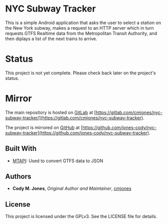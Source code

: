 # NYC Subway Tracker

This is a simple Android application that asks the user to select a station on
the New York subway, makes a request to an HTTP server which in turn requests
GTFS Realtime data from the Metropolitan Transit Authority, and then diplays a
list of the next trains to arrive.

# Status

This project is not yet complete. Please check back later on the project's
status.

# Mirror

The main repository is hosted on
[GitLab](https://gitlab.com/) at
[https://gitlab.com/cmjones/nyc-subway-tracker/](https://gitlab.com/cmjones/nyc-subway-tracker).

The project is mirrored on [GitHub](https://github.com/) at
[https://github.com/jones-cody/nyc-subway-tracker](https://github.com/jones-cody/nyc-subway-tracker).

## Built With

* [MTAPI](https://github.com/jonthornton/MTAPI/): Used to convert GTFS data to JSON

## Authors

* **Cody M. Jones**, *Original Author and Maintainer*,
  [cmjones](https://gitlab.com/cmjones/)

## License

This project is licensed under the GPLv3. See the LICENSE file for details.
